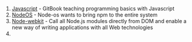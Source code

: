 1. [Javascript](https://github.com/GitbookIO/javascript) - GitBook teaching programming basics with Javascript
2. [NodeOS](https://github.com/nodeos/nodeos) - Node-os wants to bring npm to the entire system
3. [Node-webkit](https://github.com/rogerwang/node-webkit) - Call all Node.js modules directly from DOM and enable a new way of writing applications with all Web technologies
4. 